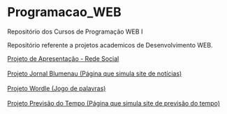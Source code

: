 # Programacao_WEB
Repositório dos Cursos de Programação WEB I

Repositório referente a projetos academicos de Desenvolvimento WEB.

<a href = "https://cdranka25.github.io/Desenvolvimento_WEB/Sites Estaticos/Apresentacao_Social/html/index.html"> Projeto de Apresentação - Rede Social </a>
<br><br>
<a href = "https://cdranka25.github.io/Desenvolvimento_WEB/Sites Estaticos/Tela_com_Login_e_RecebimentoDeCadastros/html/01_paginaPrincipal.html"> Projeto Jornal Blumenau (Página que simula site de notícias) </a>
<br><br>
<a href = "https://cdranka25.github.io/Desenvolvimento_WEB/Sites Estaticos/Wordle/html/pagina01.html"> Projeto Wordle (Jogo de palavras) </a>
<br><br>
<a href = "https://cdranka25.github.io/Desenvolvimento_WEB/Sites Estaticos/Previsao_do_Tempo/html/index.html"> Projeto Previsão do Tempo (Página que simula site de previsão do tempo) </a>
